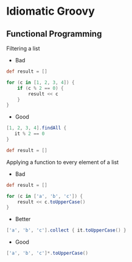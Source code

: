 # Idiomatic Groovy

## Functional Programming

Filtering a list

* Bad

```groovy
def result = []

for (c in [1, 2, 3, 4]) {
    if (c % 2 == 0) {
        result << c
    }
}
```

* Good 

```groovy
[1, 2, 3, 4].findAll {
   it % 2 == 0
}
```

```groovy
def result = []
```

Applying a function to every element of a list

* Bad

```groovy
def result = []

for (c in ['a', 'b', 'c']) {
    result << c.toUpperCase()
}
```

* Better

```groovy
['a', 'b', 'c'].collect { it.toUpperCase() }
```

* Good

```groovy
['a', 'b', 'c']*.toUpperCase()
```
